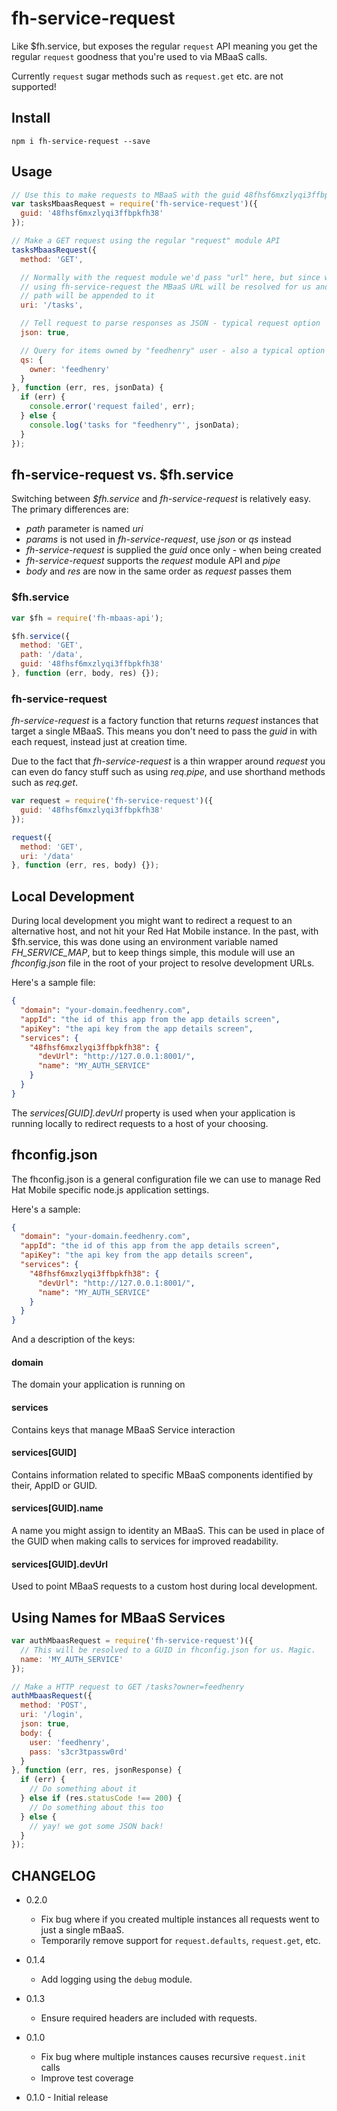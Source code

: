 fh-service-request
==================

Like $fh.service, but exposes the regular `request` API meaning you get the
regular `request` goodness that you're used to via MBaaS calls.

Currently `request` sugar methods such as `request.get` etc. are not supported!


## Install

```
npm i fh-service-request --save
```


## Usage

```js
// Use this to make requests to MBaaS with the guid 48fhsf6mxzlyqi3ffbpkfh38
var tasksMbaasRequest = require('fh-service-request')({
  guid: '48fhsf6mxzlyqi3ffbpkfh38'
});

// Make a GET request using the regular "request" module API
tasksMbaasRequest({
  method: 'GET',

  // Normally with the request module we'd pass "url" here, but since we're
  // using fh-service-request the MBaaS URL will be resolved for us and this
  // path will be appended to it
  uri: '/tasks',

  // Tell request to parse responses as JSON - typical request option
  json: true,

  // Query for items owned by "feedhenry" user - also a typical option
  qs: {
    owner: 'feedhenry'
  }
}, function (err, res, jsonData) {
  if (err) {
    console.error('request failed', err);
  } else {
    console.log('tasks for "feedhenry"', jsonData);
  }
});
```

## fh-service-request vs. $fh.service
Switching between *$fh.service* and *fh-service-request* is relatively easy. The
primary differences are:

* *path* parameter is named *uri*
* *params* is not used in *fh-service-request*, use *json* or *qs* instead
* *fh-service-request* is supplied the *guid* once only - when being created
* *fh-service-request* supports the *request* module API and _pipe_
* *body* and *res* are now in the same order as *request* passes them

### $fh.service

```js
var $fh = require('fh-mbaas-api');

$fh.service({
  method: 'GET',
  path: '/data',
  guid: '48fhsf6mxzlyqi3ffbpkfh38'
}, function (err, body, res) {});
```

### fh-service-request

*fh-service-request* is a factory function that returns *request* instances that
target a single MBaaS. This means you don't need to pass the *guid* in with
each request, instead just at creation time.

Due to the fact that *fh-service-request* is a thin wrapper around *request*
you can even do fancy stuff such as using _req.pipe_, and use shorthand methods
such as _req.get_.

```js
var request = require('fh-service-request')({
  guid: '48fhsf6mxzlyqi3ffbpkfh38'
});

request({
  method: 'GET',
  uri: '/data'
}, function (err, res, body) {});
```


## Local Development

During local development you might want to redirect a request to an alternative
host, and not hit your Red Hat Mobile instance. In the past, with $fh.service,
this was done using an environment variable named *FH_SERVICE_MAP*, but to keep
things simple, this module will use an _fhconfig.json_ file in the root of your
project to resolve development URLs.

Here's a sample file:

```json
{
  "domain": "your-domain.feedhenry.com",
  "appId": "the id of this app from the app details screen",
  "apiKey": "the api key from the app details screen",
  "services": {
    "48fhsf6mxzlyqi3ffbpkfh38": {
      "devUrl": "http://127.0.0.1:8001/",
      "name": "MY_AUTH_SERVICE"
    }
  }
}

```

The _services[GUID].devUrl_ property is used when your application is running
locally to redirect requests to a host of your choosing.


## fhconfig.json

The fhconfig.json is a general configuration file we can use to manage Red
Hat Mobile specific node.js application settings.

Here's a sample:

```json
{
  "domain": "your-domain.feedhenry.com",
  "appId": "the id of this app from the app details screen",
  "apiKey": "the api key from the app details screen",
  "services": {
    "48fhsf6mxzlyqi3ffbpkfh38": {
      "devUrl": "http://127.0.0.1:8001/",
      "name": "MY_AUTH_SERVICE"
    }
  }
}
```

And a description of the keys:

#### domain
The domain your application is running on

#### services
Contains keys that manage MBaaS Service interaction

#### services[GUID]
Contains information related to specific MBaaS components identified by their,
AppID or GUID.

#### services[GUID].name
A name you might assign to identity an MBaaS. This can be used in place of the
GUID when making calls to services for improved readability.

#### services[GUID].devUrl
Used to point MBaaS requests to a custom host during local development.


## Using Names for MBaaS Services

```js
var authMbaasRequest = require('fh-service-request')({
  // This will be resolved to a GUID in fhconfig.json for us. Magic.
  name: 'MY_AUTH_SERVICE'
});

// Make a HTTP request to GET /tasks?owner=feedhenry
authMbaasRequest({
  method: 'POST',
  uri: '/login',
  json: true,
  body: {
    user: 'feedhenry',
    pass: 's3cr3tpassw0rd'
  }
}, function (err, res, jsonResponse) {
  if (err) {
    // Do something about it
  } else if (res.statusCode !== 200) {
    // Do something about this too
  } else {
    // yay! we got some JSON back!
  }
});
```

## CHANGELOG

* 0.2.0
  * Fix bug where if you created multiple instances all requests went to just a
  single mBaaS.
  * Temporarily remove support for `request.defaults`, `request.get`, etc.

* 0.1.4
  * Add logging using the `debug` module.

* 0.1.3
  * Ensure required headers are included with requests.

* 0.1.0
  * Fix bug where multiple instances causes recursive `request.init` calls
  * Improve test coverage

* 0.1.0 - Initial release
